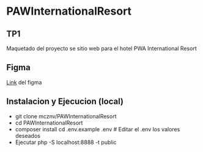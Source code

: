 # PAWInternationalResort

## TP1
Maquetado del proyecto se sitio web para el hotel  PWA International Resort

## Figma
[Link](https://www.figma.com/file/X6tw8gU3n18jc7EDeKUsQ9/PaW?node-id=212:3) del figma


## Instalacion y Ejecucion (local)
* git clone mcznv/PAWInternationalResort
* cd PAWInternationalResort 
* composer install
cd .env.example .env # Editar el .env los valores deseados
* Ejecutar php -S localhost:8888 -t public